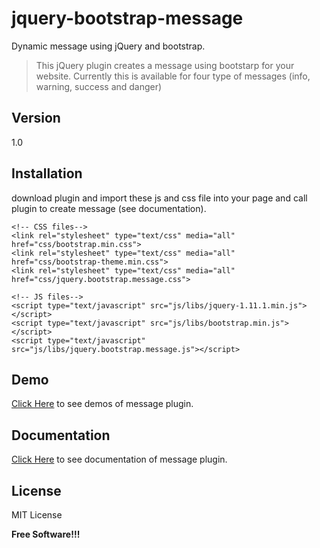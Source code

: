 jquery-bootstrap-message
========================

Dynamic message using jQuery and bootstrap.

> This jQuery plugin creates a message using bootstarp for your website. Currently this is available for four type of messages (info, warning, success and danger)

Version
--------

1.0

Installation
-------------
download plugin and import these js and css file into your page and call plugin to create message (see documentation).

    <!-- CSS files-->
    <link rel="stylesheet" type="text/css" media="all" href="css/bootstrap.min.css">
    <link rel="stylesheet" type="text/css" media="all" href="css/bootstrap-theme.min.css">
    <link rel="stylesheet" type="text/css" media="all" href="css/jquery.bootstrap.message.css">

    <!-- JS files-->
    <script type="text/javascript" src="js/libs/jquery-1.11.1.min.js"></script>
    <script type="text/javascript" src="js/libs/bootstrap.min.js"></script>
    <script type="text/javascript" src="js/libs/jquery.bootstrap.message.js"></script>

Demo
----
<a href="https://yoku2010.github.io/jquery-bootstrap-message/index.html">Click Here</a> to see demos of message plugin.


Documentation
--------------
<a href="https://yoku2010.github.io/jquery-bootstrap-message/docs.html">Click Here</a> to see documentation of message plugin.


License
-------
MIT License


**Free Software!!!**
